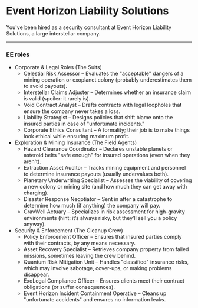 # Event Horizon Liability Solutions

You've been hired as a security consultant at Event Horizon Liability Solutions, a large interstellar company.

----------------

### EE roles
- Corporate & Legal Roles (The Suits)
    - Celestial Risk Assessor – Evaluates the "acceptable" dangers of a mining operation or exoplanet colony (probably underestimates them to avoid payouts).
    - Interstellar Claims Adjuster – Determines whether an insurance claim is valid (spoiler: it rarely is).
    - Void Contract Analyst – Drafts contracts with legal loopholes that ensure the company never takes a loss.
    - Liability Strategist – Designs policies that shift blame onto the insured parties in case of "unfortunate incidents."
    - Corporate Ethics Consultant – A formality; their job is to make things look ethical while ensuring maximum profit.
- Exploration & Mining Insurance (The Field Agents)
    - Hazard Clearance Coordinator – Declares unstable planets or asteroid belts "safe enough" for insured operations (even when they aren't).
    - Extraction Asset Auditor – Tracks mining equipment and personnel to determine insurance payouts (usually undervalues both).
    - Planetary Underwriting Specialist – Assesses the viability of covering a new colony or mining site (and how much they can get away with charging).
    - Disaster Response Negotiator – Sent in after a catastrophe to determine how much (if anything) the company will pay.
    - GravWell Actuary – Specializes in risk assessment for high-gravity environments (hint: it’s always risky, but they’ll sell you a policy anyway).
- Security & Enforcement (The Cleanup Crew)
    - Policy Enforcement Officer – Ensures that insured parties comply with their contracts, by any means necessary.
    - Asset Recovery Specialist – Retrieves company property from failed missions, sometimes leaving the crew behind.
    - Quantum Risk Mitigation Unit – Handles "classified" insurance risks, which may involve sabotage, cover-ups, or making problems disappear.
    - ExoLegal Compliance Officer – Ensures clients meet their contract obligations (or suffer consequences).
    - Event Horizon Incident Containment Operative – Cleans up "unfortunate accidents" and ensures no information leaks.

